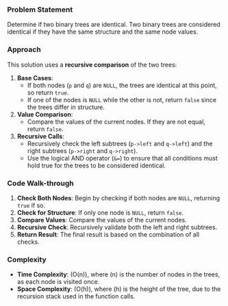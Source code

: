 ### Problem Statement
Determine if two binary trees are identical. Two binary trees are considered identical if they have the same structure and the same node values.

### Approach
This solution uses a **recursive comparison** of the two trees:
1. **Base Cases**:
   - If both nodes (`p` and `q`) are `NULL`, the trees are identical at this point, so return `true`.
   - If one of the nodes is `NULL` while the other is not, return `false` since the trees differ in structure.
2. **Value Comparison**:
   - Compare the values of the current nodes. If they are not equal, return `false`.
3. **Recursive Calls**:
   - Recursively check the left subtrees (`p->left` and `q->left`) and the right subtrees (`p->right` and `q->right`).
   - Use the logical AND operator (`&=`) to ensure that all conditions must hold true for the trees to be considered identical.

### Code Walk-through
1. **Check Both Nodes**: Begin by checking if both nodes are `NULL`, returning `true` if so.
2. **Check for Structure**: If only one node is `NULL`, return `false`.
3. **Compare Values**: Compare the values of the current nodes.
4. **Recursive Check**: Recursively validate both the left and right subtrees. 
5. **Return Result**: The final result is based on the combination of all checks.

### Complexity
- **Time Complexity**: \(O(n)\), where \(n\) is the number of nodes in the trees, as each node is visited once.
- **Space Complexity**: \(O(h)\), where \(h\) is the height of the tree, due to the recursion stack used in the function calls.

